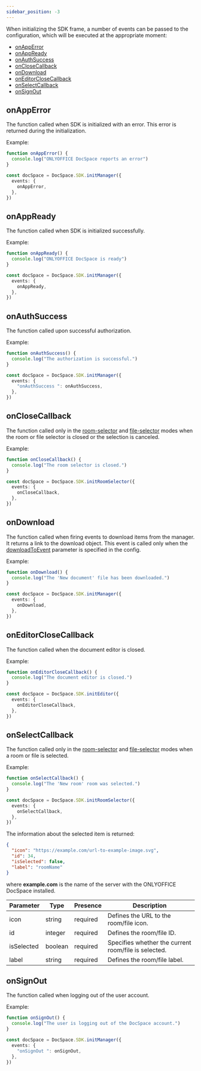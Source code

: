 ```yaml
---
sidebar_position: -3
---
```


When initializing the SDK frame, a number of events can be passed to the configuration, which will be executed at the appropriate moment:

- [onAppError](#onapperror)
- [onAppReady](#onappready)
- [onAuthSuccess](#onauthsuccess)
- [onCloseCallback](#onclosecallback)
- [onDownload](#ondownload)
- [onEditorCloseCallback](#oneditorclosecallback)
- [onSelectCallback](#onselectcallback)
- [onSignOut](#onsignout)

## onAppError

The function called when SDK is initialized with an error. This error is returned during the initialization.

Example:

  ``` ts
  function onAppError() {
    console.log("ONLYOFFICE DocSpace reports an error")
  }
  
  const docSpace = DocSpace.SDK.initManager({
    events: {
      onAppError,
    },
  })
  ```

## onAppReady

The function called when SDK is initialized successfully.

Example:

  ``` ts
  function onAppReady() {
    console.log("ONLYOFFICE DocSpace is ready")
  }
  
  const docSpace = DocSpace.SDK.initManager({
    events: {
      onAppReady,
    },
  })
  ```

## onAuthSuccess

The function called upon successful authorization.

Example:

  ``` ts
  function onAuthSuccess() {
    console.log("The authorization is successful.")
  }
  
  const docSpace = DocSpace.SDK.initManager({
    events: {
      "onAuthSuccess ": onAuthSuccess,
    },
  })
  ```

## onCloseCallback

The function called only in the [room-selector](./Initialization%20Modes/Room%20Selector.md) and [file-selector](./Initialization%20Modes/File%20Selector.md) modes when the room or file selector is closed or the selection is canceled.

Example:

  ``` ts
  function onCloseCallback() {
    console.log("The room selector is closed.")
  }
  
  const docSpace = DocSpace.SDK.initRoomSelector({
    events: {
      onCloseCallback,
    },
  })
  ```

## onDownload

The function called when firing events to download items from the manager. It returns a link to the download object. This event is called only when the [downloadToEvent](./Config.md#downloadtoevent) parameter is specified in the config.

Example:

  ``` ts
  function onDownload() {
    console.log("The 'New document' file has been downloaded.")
  }
  
  const docSpace = DocSpace.SDK.initManager({
    events: {
      onDownload,
    },
  })
  ```

## onEditorCloseCallback

The function called when the document editor is closed.

Example:

  ``` ts
  function onEditorCloseCallback() {
    console.log("The document editor is closed.")
  }
  
  const docSpace = DocSpace.SDK.initEditor({
    events: {
      onEditorCloseCallback,
    },
  })
  ```

## onSelectCallback

The function called only in the [room-selector](./Initialization%20Modes/Room%20Selector.md) and [file-selector](./Initialization%20Modes/File%20Selector.md) modes when a room or file is selected.

Example:

  ``` ts
  function onSelectCallback() {
    console.log("The 'New room' room was selected.")
  }
  
  const docSpace = DocSpace.SDK.initRoomSelector({
    events: {
      onSelectCallback,
    },
  })
  ```

The information about the selected item is returned:

  ``` json
  {
    "icon": "https://example.com/url-to-example-image.svg",
    "id": 34,
    "isSelected": false,
    "label": "roomName"
  }
  ```

where **example.com** is the name of the server with the ONLYOFFICE DocSpace installed.

| Parameter  | Type    | Presence | Description                                          |
| ---------- | ------- | -------- | ---------------------------------------------------- |
| icon       | string  | required | Defines the URL to the room/file icon.               |
| id         | integer | required | Defines the room/file ID.                            |
| isSelected | boolean | required | Specifies whether the current room/file is selected. |
| label      | string  | required | Defines the room/file label.                         |

## onSignOut

The function called when logging out of the user account.

Example:

  ``` ts
  function onSignOut() {
    console.log("The user is logging out of the DocSpace account.")
  }
  
  const docSpace = DocSpace.SDK.initManager({
    events: {
      "onSignOut ": onSignOut,
    },
  })
  ```
